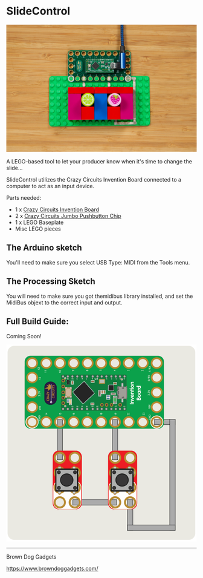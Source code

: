 # SlideControl

![](Images/slide-control.jpg)

A LEGO-based tool to let your producer know when it's time to change the slide...

SlideControl utilizes the Crazy Circuits Invention Board connected to a computer to act as an input device.

Parts needed:
* 1 x [Crazy Circuits Invention Board](https://www.browndoggadgets.com/products/touch-board)
* 2 x [Crazy Circuits Jumbo Pushbutton Chip](https://www.browndoggadgets.com/products/2x4-pushbutton-chip)
* 1 x LEGO Baseplate
* Misc LEGO pieces

## The Arduino sketch

You'll need to make sure you select USB Type: MIDI from the Tools menu.


## The Processing Sketch

You will need to make sure you got themidibus library installed, and set the MidiBus objext to the correct input and output.


## Full Build Guide:

Coming Soon!




![](Diagrams/circuit-diagram.png)

---

Brown Dog Gadgets

https://www.browndoggadgets.com/

